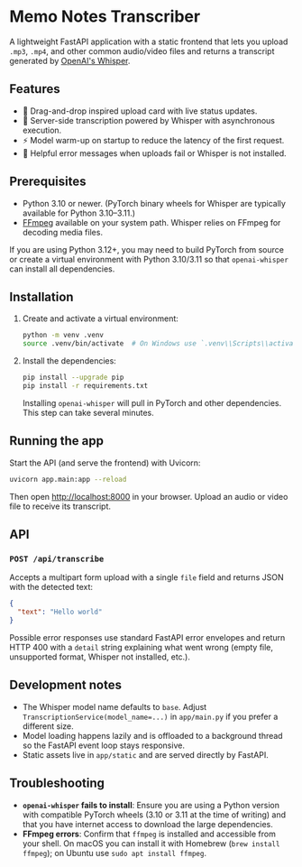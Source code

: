 # Memo Notes Transcriber

A lightweight FastAPI application with a static frontend that lets you upload `.mp3`, `.mp4`, and other common audio/video files and returns a transcript generated by [OpenAI's Whisper](https://github.com/openai/whisper).

## Features

- 📁 Drag-and-drop inspired upload card with live status updates.
- 🧠 Server-side transcription powered by Whisper with asynchronous execution.
- ⚡ Model warm-up on startup to reduce the latency of the first request.
- 🎯 Helpful error messages when uploads fail or Whisper is not installed.

## Prerequisites

- Python 3.10 or newer. (PyTorch binary wheels for Whisper are typically available for Python 3.10–3.11.)
- [FFmpeg](https://ffmpeg.org/download.html) available on your system path. Whisper relies on FFmpeg for decoding media files.

If you are using Python 3.12+, you may need to build PyTorch from source or create a virtual environment with Python 3.10/3.11 so that `openai-whisper` can install all dependencies.

## Installation

1. Create and activate a virtual environment:

   ```bash
   python -m venv .venv
   source .venv/bin/activate  # On Windows use `.venv\\Scripts\\activate`
   ```

2. Install the dependencies:

   ```bash
   pip install --upgrade pip
   pip install -r requirements.txt
   ```

   Installing `openai-whisper` will pull in PyTorch and other dependencies. This step can take several minutes.

## Running the app

Start the API (and serve the frontend) with Uvicorn:

```bash
uvicorn app.main:app --reload
```

Then open <http://localhost:8000> in your browser. Upload an audio or video file to receive its transcript.

## API

### `POST /api/transcribe`

Accepts a multipart form upload with a single `file` field and returns JSON with the detected text:

```json
{
  "text": "Hello world"
}
```

Possible error responses use standard FastAPI error envelopes and return HTTP 400 with a `detail` string explaining what went wrong (empty file, unsupported format, Whisper not installed, etc.).

## Development notes

- The Whisper model name defaults to `base`. Adjust `TranscriptionService(model_name=...)` in `app/main.py` if you prefer a different size.
- Model loading happens lazily and is offloaded to a background thread so the FastAPI event loop stays responsive.
- Static assets live in `app/static` and are served directly by FastAPI.

## Troubleshooting

- **`openai-whisper` fails to install**: Ensure you are using a Python version with compatible PyTorch wheels (3.10 or 3.11 at the time of writing) and that you have internet access to download the large dependencies.
- **FFmpeg errors**: Confirm that `ffmpeg` is installed and accessible from your shell. On macOS you can install it with Homebrew (`brew install ffmpeg`); on Ubuntu use `sudo apt install ffmpeg`.
